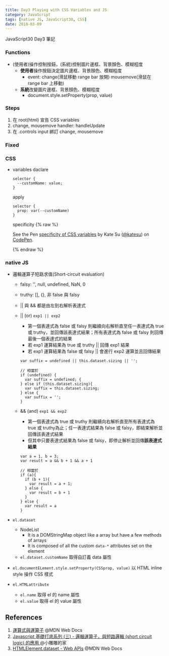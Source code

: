 ```yaml
---
title: Day3 Playing with CSS Variables and JS
category: JavaScript
tags: [native JS, JavaScript30, CSS]
date: 2018-03-09
---
```

JavaScript30 Day3 筆記
<!--more-->

### Functions
- (使用者)操作控制按鈕，(系統)控制圖片邊框、背景顏色、模糊程度
  - **使用者**操作按鈕決定圖片邊框、背景顏色、模糊程度
    - event:
    change(滑鼠移動 range bar 放開)
    mousemove(滑鼠在 range bar 上移動)
  - **系統**改變圖片邊框、背景顏色、模糊程度
    - document.style.setProperty(prop, value)

### Steps
1. 在 root(html) 宣告 CSS variables
2. change, mousemove handler: handleUpdate
3. 在 .controls input 綁訂 change, mousemove

### Fixed


### CSS
- variables
  daclare
    ```css=
    selector {
      --customName: value;
    }
    ```
  apply
    ```css=
    selector {
      prop: var(--customName)
    }
    ```
  specificity
    {% raw %}
      <p data-height="300" data-theme-id="0" data-slug-hash="BYxowx" data-default-tab="css,result" data-user="katesu" data-embed-version="2" data-pen-title="specificity of CSS variables" class="codepen">See the Pen <a href="https://codepen.io/katesu/pen/BYxowx/">specificity of CSS variables</a> by Kate Su (<a href="https://codepen.io/katesu">@katesu</a>) on <a href="https://codepen.io">CodePen</a>.</p>
      <script async src="https://static.codepen.io/assets/embed/ei.js"></script>
    {% endraw %}


### native JS
- 邏輯運算子短路求值(Short-circuit evaluation)
  - falsy: '', null, undefined, NaN, 0 
  - truthy: [], {}, 非 false 與 falsy
  - || 與 && 都是由左到右解析表達式
  - || (or)
    `exp1 || exp2` 
    - 第一個表達式為 false 或 falsy 則繼續向右解析直至任一表達式為 true 或 truthy，並回傳該表達式結果；所有表達式為 false 或 falsy 則回傳最後一個表達式的結果
    - 若 exp1 運算結果為 true 或 truthy
      || 回傳 exp1 結果
    - 若 exp1 運算結果為 false 或 falsy
      || 會進行 exp2 運算並且回傳結果
    
    ```js=
    var suffix = undefined || this.dataset.sizing || '';

    // 相當於
    if (undefined) {
      var suffix = undefined; {
    } else if (this.dataset.sizing){
      var suffix = this.dataset.sizing;
    } else {
      var suffix = '';
    }
    ```

  - && (and)
    `exp1 && exp2`
    - 第一個表達式為 true 或 truthy 則繼續向右解析直至所有表達式為  true 或 truthy為止；任一表達式結果為 false 或 falsy，即結束解析並回傳該表達式結果
    - 但其中只要表達式結果為 false 或 falsy，即停止解析並回傳**該表達式結果**

    ```js=
    var a = 1, b = 3;
    var result = a && b + 1 && a + 1
    
    // 相當於
    if (a){
      if (b + 1){
        var result = a + 1;
      } else {
        var result = b + 1
      }
    } else {
      var result = a
    }
    ```

    
- `el.dataset`
  - NodeList
    - It is a DOMStringMap object like a array but have a few methods of arrays
    - It is composed of all the custom `data-*` attributes set on the element
  - `el.dataset.customName` 取得自訂義 data 屬性
- `el.documentELement.style.setProperty(CSSprop, value)` 以 HTML inline style 操作 CSS 樣式
- `el.HTMLattribute`
  - `el.name` 取得 el 的 name 屬性
  - `el.value` 取得 el 的 value 屬性


## References
1. [運算式與運算子](https://developer.mozilla.org/zh-TW/docs/Web/JavaScript/Guide/Expressions\_and\_Operators
) @MDN Web Docs
1. [Javascript 基礎打底系列 (三) - 邏輯運算子，與短路邏輯 (short circuit logic) 的應用
](http://sweeteason.pixnet.net/blog/post/43022921) @小雕雕的家
1. [HTMLElement.dataset - Web APIs](https://developer.mozilla.org/zh-TW/docs/Web/API/HTMLElement/dataset) @MDN Web Docs

